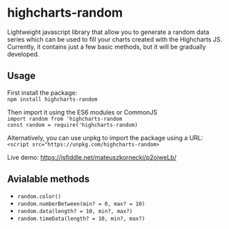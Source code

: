 # highcharts-random

Lightweight javascript library that allow you to generate a random data series which can be used to fill your charts created with the Highcharts JS. Currently, it contains just a few basic methods, but it will be gradually developed.

## Usage

First install the package:<br>
`npm install highcharts-random`

Then import it using the ES6 modules or CommonJS<br>
`import random from 'highcharts-random`<br>
`const random = require('highcharts-random)`<br>

Alternatively, you can use unpkg to import the package using a URL:<br>
`<script src="https://unpkg.com/highcharts-random>`

Live demo: https://jsfiddle.net/mateuszkornecki/p2ojweLb/

## Avialable methods

- `random.color()`
- `random.numberBetween(min? = 0, max? = 10)`
- `random.data(length? = 10, min?, max?)`
- `random.timeData(length? = 10, min?, max?)`
